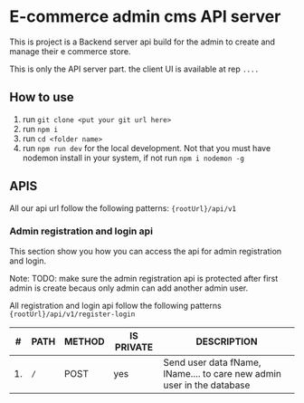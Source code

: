 # E-commerce admin cms API server

This is project is a Backend server api build for the admin to create and manage their e commerce store.

This is only the API server part. the client UI is available at rep `....`

## How to use

1. run `git clone <put your git url here>`
2. run `npm i`
3. run `cd <folder name>`
4. run `npm run dev` for the local development. Not that you must have nodemon install in your system, if not run `npm i nodemon -g`

## APIS

All our api url follow the following patterns: `{rootUrl}/api/v1`

### Admin registration and login api

This section show you how you can access the api for admin registration and login.

Note: TODO: make sure the admin registration api is protected after first admin is create becaus only admin can add another admin user.

All registration and login api follow the following patterns `{rootUrl}/api/v1/register-login`

| #   | PATH | METHOD | IS PRIVATE | DESCRIPTION                                                            |
| --- | ---- | ------ | ---------- | ---------------------------------------------------------------------- |
| 1.  | `/`  | POST   | yes        | Send user data fName, lName.... to care new admin user in the database |
